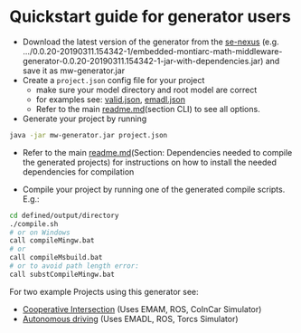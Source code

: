 <!-- (c) https://github.com/MontiCore/monticore -->
# Quickstart guide for generator users
- Download the latest version of the generator from the [se-nexus](https://nexus.se.rwth-aachen.de/service/rest/repository/browse/public/de/monticore/lang/monticar/embedded-montiarc-math-middleware-generator/) (e.g. .../0.0.20-20190311.154342-1/embedded-montiarc-math-middleware-generator-0.0.20-20190311.154342-1-jar-with-dependencies.jar) and save it as mw-generator.jar
- Create a `project.json` config file for your project
    - make sure your model directory and root model are correct
    - for examples see: [valid.json](src/test/resources/config/valid.json), [emadl.json](src/test/resources/config/emadl.json)
    - Refer to the main [readme.md](README.md)(section CLI) to see all options.
- Generate your project by running  
```bash
java -jar mw-generator.jar project.json
```

- Refer to the main [readme.md](README.md)(Section: Dependencies needed to compile the generated projects) for instructions on how to install the needed dependencies for compilation

- Compile your project by running one of the generated compile scripts. E.g.:
```bash
cd defined/output/directory
./compile.sh
# or on Windows
call compileMingw.bat
# or
call compileMsbuild.bat
# or to avoid path length error:
call substCompileMingw.bat
```
    
For two example Projects using this generator see:
- [Cooperative Intersection](https://git.rwth-aachen.de/monticore/EmbeddedMontiArc/applications/cooperativeintersection) (Uses EMAM, ROS, CoInCar Simulator)
- [Autonomous driving](https://git.rwth-aachen.de/autonomousdriving/torcs_dl) (Uses EMADL, ROS, Torcs Simulator)
